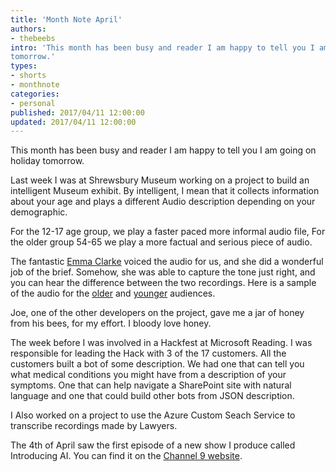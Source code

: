 ```yaml
---
title: 'Month Note April'
authors:
- thebeebs
intro: 'This month has been busy and reader I am happy to tell you I am going on holiday
tomorrow.'
types:
- shorts
- monthnote
categories:
- personal
published: 2017/04/11 12:00:00
updated: 2017/04/11 12:00:00
---
```

This month has been busy and reader I am happy to tell you I am going on holiday
tomorrow.

Last week I was at Shrewsbury Museum working on a project to build an
intelligent Museum exhibit. By intelligent, I mean that it collects information
about your age and plays a different Audio description depending on your
demographic.

For the 12-17 age group, we play a faster paced more informal audio file, For
the older group 54-65 we play a more factual and serious piece of audio.

The fantastic [Emma Clarke](http://emmaclarke.com/) voiced the audio for us, and
she did a wonderful job of the brief. Somehow, she was able to capture the tone
just right, and you can hear the difference between the two recordings. Here is
a sample of the audio for the
[older](https://1drv.ms/u/s!AlEOpfeanUR1r8FwNt6IyE0scH0zRA) and
[younger](https://1drv.ms/u/s!AlEOpfeanUR1r8Fi1CDOVUEBIU88Vw) audiences.

Joe, one of the other developers on the project, gave me a jar of honey from his
bees, for my effort. I bloody love honey.

The week before I was involved in a Hackfest at Microsoft Reading. I was
responsible for leading the Hack with 3 of the 17 customers. All the customers
built a bot of some description. We had one that can tell you what medical
conditions you might have from a description of your symptoms. One that can help
navigate a SharePoint site with natural language and one that could build other
bots from JSON description.

I Also worked on a project to use the Azure Custom Seach Service to transcribe recordings made by Lawyers.

The 4th of April saw the first episode of a new show I produce called
Introducing AI. You can find it on the [Channel 9
website](http://aka.ms/introducingAI1).
